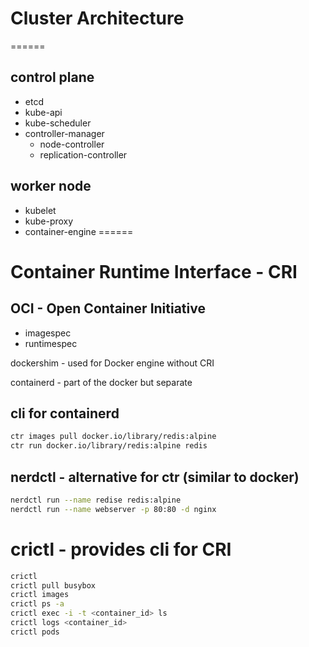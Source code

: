 # Cluster Architecture
======
## control plane
- etcd
- kube-api
- kube-scheduler
- controller-manager
    - node-controller
    - replication-controller
## worker node
- kubelet
- kube-proxy
- container-engine
======
# Container Runtime Interface - CRI
## OCI - Open Container Initiative
- imagespec
- runtimespec

dockershim - used for Docker engine without CRI

containerd - part of the docker but separate

## cli for containerd
```bash
ctr images pull docker.io/library/redis:alpine
ctr run docker.io/library/redis:alpine redis
```
## nerdctl - alternative for ctr (similar to docker)
```bash
nerdctl run --name redise redis:alpine
nerdctl run --name webserver -p 80:80 -d nginx
```
# crictl - provides cli for CRI
```bash
crictl
crictl pull busybox
crictl images
crictl ps -a
crictl exec -i -t <container_id> ls
crictl logs <container_id>
crictl pods
```
